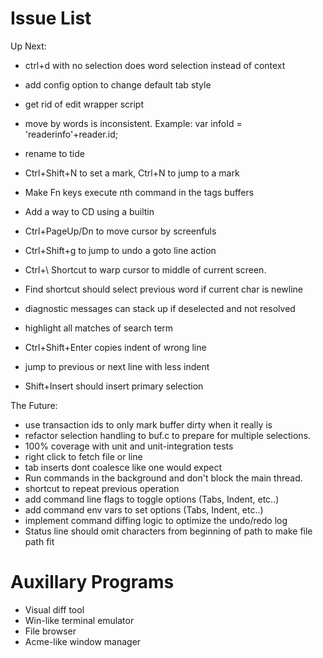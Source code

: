 # Issue List

Up Next:

* ctrl+d with no selection does word selection instead of context
* add config option to change default tab style
* get rid of edit wrapper script
* move by words is inconsistent. Example:
    var infoId = 'readerinfo'+reader.id;
* rename to tide

* Ctrl+Shift+N to set a mark, Ctrl+N to jump to a mark
* Make Fn keys execute nth command in the tags buffers
* Add a way to CD using a builtin
* Ctrl+PageUp/Dn to move cursor by screenfuls
* Ctrl+Shift+g to jump to undo a goto line action
* Ctrl+\ Shortcut to warp cursor to middle of current screen.
* Find shortcut should select previous word if current char is newline
* diagnostic messages can stack up if deselected and not resolved
* highlight all matches of search term
* Ctrl+Shift+Enter copies indent of wrong line
* jump to previous or next line with less indent
* Shift+Insert should insert primary selection

The Future:

* use transaction ids to only mark buffer dirty when it really is
* refactor selection handling to buf.c to prepare for multiple selections.
* 100% coverage with unit and unit-integration tests
* right click to fetch file or line
* tab inserts dont coalesce like one would expect
* Run commands in the background and don't block the main thread.
* shortcut to repeat previous operation
* add command line flags to toggle options (Tabs, Indent, etc..)
* add command env vars to set options (Tabs, Indent, etc..)
* implement command diffing logic to optimize the undo/redo log
* Status line should omit characters from beginning of path to make file path fit

# Auxillary Programs

* Visual diff tool
* Win-like terminal emulator
* File browser
* Acme-like window manager
